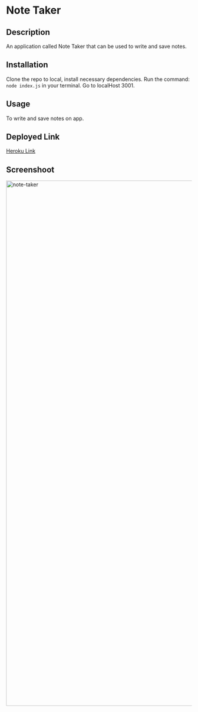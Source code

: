 # Note Taker

## Description
An application called Note Taker that can be used to write and save notes.

## Installation
Clone the repo to local, install necessary dependencies. Run the command: ```node index.js``` in your terminal. Go to localHost 3001.

## Usage
To write and save notes on app.

## Deployed Link
[Heroku Link](https://note-taker-yan.herokuapp.com/)

## Screenshoot
<img width="1421" alt="note-taker" src="https://user-images.githubusercontent.com/90424035/170839496-199bb0ce-c755-46e6-93df-97eca4935ff6.png">
